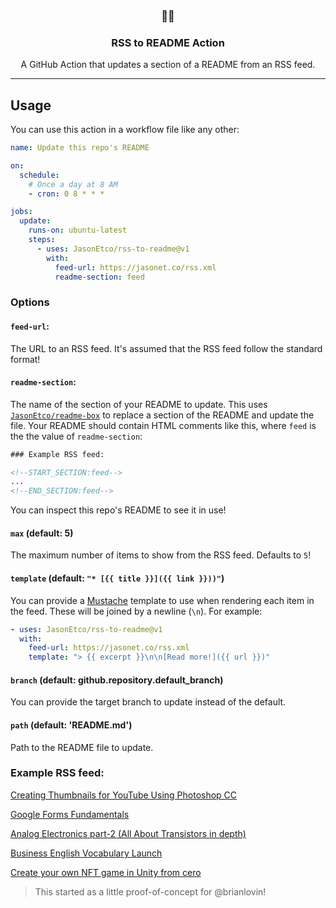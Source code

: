 <h3 align="center">📡📝</h3>
<h3 align="center">RSS to README Action</h3>
<p align="center">A GitHub Action that updates a section of a README from an RSS feed.</p>

---

## Usage

You can use this action in a workflow file like any other:

```yml
name: Update this repo's README

on:
  schedule:
    # Once a day at 8 AM
    - cron: 0 8 * * *

jobs:
  update:
    runs-on: ubuntu-latest
    steps:
      - uses: JasonEtco/rss-to-readme@v1
        with:
          feed-url: https://jasonet.co/rss.xml
          readme-section: feed
```

### Options

#### `feed-url`:

The URL to an RSS feed. It's assumed that the RSS feed follow the standard format!

#### `readme-section`:

The name of the section of your README to update. This uses [`JasonEtco/readme-box`](https://github.com/JasonEtco/readme-box) to replace a section of the README and update the file. Your README should contain HTML comments like this, where `feed` is the the value of `readme-section`:

```html
### Example RSS feed:

<!--START_SECTION:feed-->
...
<!--END_SECTION:feed-->
```

You can inspect this repo's README to see it in use!

#### `max` (default: 5)

The maximum number of items to show from the RSS feed. Defaults to `5`!

#### `template` (default: `"* [{{ title }}]({{ link }}))"`)

You can provide a [Mustache](https://github.com/janl/mustache.js) template to use when rendering each item in the feed. These will be joined by a newline (`\n`). For example:

```yaml
- uses: JasonEtco/rss-to-readme@v1
  with:
    feed-url: https://jasonet.co/rss.xml
    template: "> {{ excerpt }}\n\n[Read more!]({{ url }})"
```

#### `branch` (default: github.repository.default_branch)

You can provide the target branch to update instead of the default.

#### `path` (default: 'README.md')

Path to the README file to update.

### Example RSS feed:

<!--START_SECTION:example-->
> 

[Creating Thumbnails for YouTube Using Photoshop CC](https:&#x2F;&#x2F;sanet.st&#x2F;blogs&#x2F;bonnytuts&#x2F;creating_thumbnails_for_youtube_using_photoshop_cc.4059731.html)
> 

[Google Forms Fundamentals](https:&#x2F;&#x2F;sanet.st&#x2F;blogs&#x2F;bonnytuts&#x2F;google_forms_fundamentals.4059730.html)
> 

[Analog Electronics part-2 (All About Transistors in depth)](https:&#x2F;&#x2F;sanet.st&#x2F;blogs&#x2F;bonnytuts&#x2F;analog_electronics_part_all_about_transistors_in_depth.4059723.html)
> 

[Business English Vocabulary Launch](https:&#x2F;&#x2F;sanet.st&#x2F;blogs&#x2F;bonnytuts&#x2F;business_english_vocabulary_launch.4059673.html)
> 

[Create your own NFT game in Unity from cero](https:&#x2F;&#x2F;sanet.st&#x2F;blogs&#x2F;bonnytuts&#x2F;create_your_own_nft_game_in_unity_from_cero.4059672.html)
<!--END_SECTION:example-->

> This started as a little proof-of-concept for @brianlovin!
